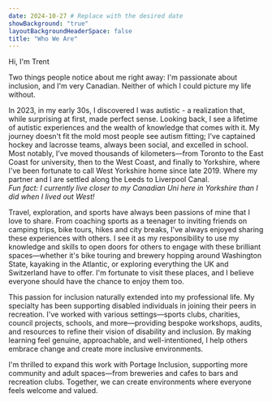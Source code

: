 ```yaml
---
date: 2024-10-27 # Replace with the desired date
showBackground: "true"
layoutBackgroundHeaderSpace: false
title: "Who We Are"
---
```


Hi, I'm Trent

Two things people notice about me right away: I'm passionate about inclusion, and I'm very Canadian. Neither of which I could picture my life without. 


In 2023, in my early 30s, I discovered I was autistic - a realization that, while surprising at first, made perfect sense. Looking back, I see a lifetime of autistic experiences and the wealth of knowledge that comes with it. My journey doesn't fit the mold most people see autism fitting; I've captained hockey and lacrosse teams, always been social, and excelled in school. Most notably, I've moved thousands of kilometers—from Toronto to the East Coast for university, then to the West Coast, and finally to Yorkshire, where I've been fortunate to call West Yorkshire home since late 2019. Where my partner and I are settled along the Leeds to Liverpool Canal.\
 *Fun fact: I currently live closer to my Canadian Uni here in Yorkshire than I did when I lived out West!*


Travel, exploration, and sports have always been passions of mine that I love to share. From coaching sports as a teenager to inviting friends on camping trips, bike tours, hikes and city breaks, I've always enjoyed sharing these experiences with others. I see it as my responsibility to use my knowledge and skills to open doors for others to engage with these brilliant spaces—whether it's bike touring and brewery hopping around Washington State, kayaking in the Atlantic, or exploring everything the UK and Switzerland have to offer. I'm fortunate to visit these places, and I believe everyone should have the chance to enjoy them too.

This passion for inclusion naturally extended into my professional life. My specialty has been supporting disabled individuals in joining their peers in recreation. I've worked with various settings—sports clubs, charities, council projects, schools, and more—providing bespoke workshops, audits, and resources to refine their vision of disability and inclusion. By making learning feel genuine, approachable, and well-intentioned, I help others embrace change and create more inclusive environments.


I'm thrilled to expand this work with Portage Inclusion, supporting more community and adult spaces—from breweries and cafes to bars and recreation clubs. Together, we can create environments where everyone feels welcome and valued.

